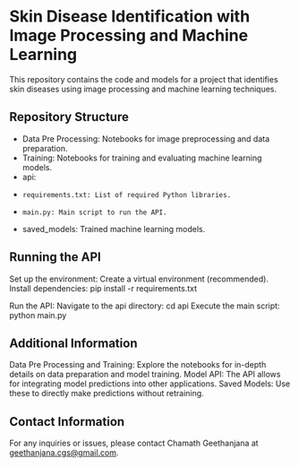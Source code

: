# Skin Disease Identification with Image Processing and Machine Learning

This repository contains the code and models for a project that identifies skin diseases using image processing and machine learning techniques.

## Repository Structure

- Data Pre Processing: Notebooks for image preprocessing and data preparation.
- Training: Notebooks for training and evaluating machine learning models.
- api:
-     requirements.txt: List of required Python libraries.
-     main.py: Main script to run the API.
- saved_models: Trained machine learning models.

## Running the API

Set up the environment:
Create a virtual environment (recommended).
Install dependencies: pip install -r requirements.txt

Run the API:
Navigate to the api directory: cd api
Execute the main script: python main.py

## Additional Information

Data Pre Processing and Training: Explore the notebooks for in-depth details on data preparation and model training.
Model API: The API allows for integrating model predictions into other applications.
Saved Models: Use these to directly make predictions without retraining.

## Contact Information

For any inquiries or issues, please contact Chamath Geethanjana at geethanjana.cgs@gmail.com.
